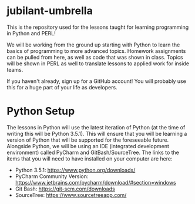 # jubilant-umbrella
This is the repository used for the lessons taught for learning programming in Python and PERL! 

We will be working from the ground up starting with Python to learn the basics of programming to more advanced topics. Homework assignments can be pulled from here, as well as code that was shown in class.
Topics will be shown in PERL as well to translate lessons to applied work for inside teams.

If you haven't already, sign up for a GitHub account! You will probably use this for a huge part of your life as developers.

# Python Setup
The lessons in Python will use the latest iteration of Python (at the time of writing this will be Python 3.5.1). This will ensure that you will be learning a version of Python that will be supported for the foreseeable future. Alongside Python, we will be using an IDE (integrated development environment) called PyCharm and GitBash/SourceTree. The links to the items that you will need to have installed on your computer are here:

  * Python 3.5.1: <https://www.python.org/downloads/>
  * PyCharm Community Version: <https://www.jetbrains.com/pycharm/download/#section=windows>
  * Git Bash: <https://git-scm.com/downloads>
  * SourceTree: <https://www.sourcetreeapp.com/>
